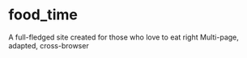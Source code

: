 # food_time

A full-fledged site created for those who love to eat right
Multi-page, adapted, cross-browser
